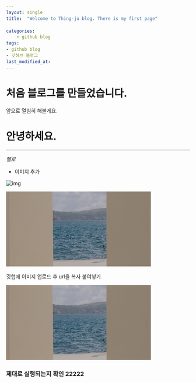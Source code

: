 ```yaml
---
layout: single
title:  "Welcome to Thing-ju blog. There is my first page"

categories:	
    - github blog
tags:
- github blog
- 깃허브 블로그
last_modified_at:
---
```


# 처음 블로그를 만들었습니다.

앞으로 열심히 해볼게요.

# 안녕하세요.

----

*헬로*

- 이미지 추가

![img](https://bucket-for-blog.s3.ap-northeast-2.amazonaws.com/markdown_files/img/image-20200410052947539.png)

![image-20220505183835636](../assets/images/2022-04-28-first/image-20220505183835636.png)



깃헙에 이미지 업로드 후 url을 복사 붙여넣기

![image-20220505183835636.png](https://github.com/Thing-ji/Thing-ji.github.io/blob/master/assets/images/2022-04-28-first/image-20220505183835636.png?raw=true)


### 제대로 실행되는지 확인 22222